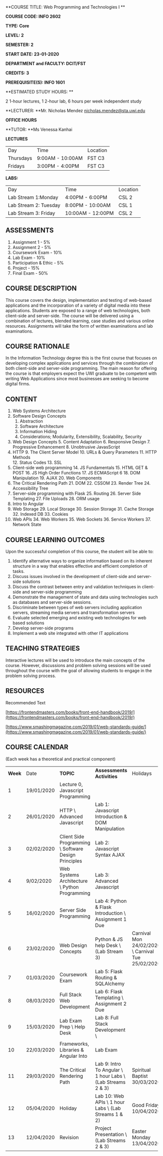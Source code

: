 <!----- Conversion time: 2.155 seconds.


Using this Markdown file:

1. Cut and paste this output into your source file.
2. See the notes and action items below regarding this conversion run.
3. Check the rendered output (headings, lists, code blocks, tables) for proper
   formatting and use a linkchecker before you publish this page.

Conversion notes:

* Docs to Markdown version 1.0β18
* Tue Feb 18 2020 13:37:12 GMT-0800 (PST)
* Source doc: https://docs.google.com/open?id=1eAtFx9SiqJcC4e3wJn0HVKO1Q9lJv_huLpXwZpPDu98
----->


**COURSE TITLE: Web Programming and Technologies I **

**COURSE CODE: INFO 2602**

**TYPE: Core**

**LEVEL: 2**

**SEMESTER: 2**

**START DATE: 23-01-2020**

**DEPARTMENT and FACULTY: DCIT/FST**

**CREDITS: 3**

**PREREQUISITE(S): INFO 1601**

**ESTIMATED STUDY HOURS: **

2 1-hour lectures, 1 2-hour lab, 6 hours per week independent study

**LECTURER: **Mr. Nicholas Mendez [nicholas.mendez@sta.uwi.edu](mailto:nicholas.mendez@sta.uwi.edu)

**OFFICE HOURS**

**TUTOR: **Ms Venessa Kanhai 

**LECTURES**


<table>
  <tr>
   <td>Day
   </td>
   <td>Time
   </td>
   <td>Location
   </td>
  </tr>
  <tr>
   <td>Thursdays
   </td>
   <td>9:00AM - 10:00AM
   </td>
   <td>FST C3
   </td>
  </tr>
  <tr>
   <td>Fridays
   </td>
   <td>3:00PM - 4:00PM
   </td>
   <td>FST C3
   </td>
  </tr>
</table>


**LABS:**


<table>
  <tr>
   <td>Day
   </td>
   <td>Time
   </td>
   <td>Location
   </td>
  </tr>
  <tr>
   <td>Lab Stream 1:Monday
   </td>
   <td>4:00PM - 6:00PM
   </td>
   <td>CSL 2
   </td>
  </tr>
  <tr>
   <td>Lab Stream 2: Tuesday 
   </td>
   <td>8:00PM - 10:00AM
   </td>
   <td>CSL 1
   </td>
  </tr>
  <tr>
   <td>Lab Stream 3: Friday
   </td>
   <td>10:00AM - 12:00PM
   </td>
   <td>CSL 2
   </td>
  </tr>
</table>



## ASSESSMENTS



1. Assignment 1 - 5%
2. Assignment 2 - 5%
3. Coursework Exam - 10%
4. Lab Exam - 10%
5. Participation & Ethic - 5%
6. Project - 15%
7. Final Exam - 50%


## COURSE DESCRIPTION

This course covers the design, implementation and testing of web-based applications and the incorporation of a variety of digital media into these applications. Students are exposed to a range of web technologies, both client-side and server-side. The course will be delivered using a combination of lectures, blended learning, case studies and various online resources. Assignments will take the form of written examinations and lab examinations.


## COURSE RATIONALE

In the Information Technology degree this is the first course that focuses on developing complex applications and services through the combination of both client-side and server-side programming. The main reason for offering the course is that employers expect the UWI graduate to be competent with writing Web Applications since most businesses are seeking to become digital firms.


## CONTENT



1. Web Systems Architecture
2. Software Design Concepts
    1. Abstraction
    2. Software Architecture
    3. Information Hiding
    4. Considerations; Modularity, Extensibility, Scalability, Security
3. Web Design Concepts
    5. Content Adaptation
    6. Responsive Design
    7. Progressive Enhancement
    8. Unobtrusive JavasScript
4. HTTP
    9. The Client Server Model
    10. URLs & Query Parameters
    11. HTTP Methods	
    12. Status Codes
    13. SSL
5. Client-side web programming
    14. JS Fundamentals
    15. HTML GET & POST
    16. JS High Order Functions
    17. JS ECMAScript 6
    18. DOM Manipulation
    19. AJAX
    20. Web Components
6. The Critical Rendering Path
    21. DOM
    22. CSSOM
    23. Render Tree
    24. Accessibility Tree
7. Server-side programming with Flask
    25. Routing
    26. Server Side Templating
    27. File Uploads
    28. ORM usage
8. Intro to Angular
9. Web Storage
    29. Local Storage
    30. Session Storage
    31. Cache Storage
    32. Indexed DB
    33. Cookies
10. Web APIs
    34. Web Workers
    35. Web Sockets
    36. Service Workers
    37. Network State


## COURSE LEARNING OUTCOMES

Upon the successful completion of this course, the student will be able to:



1. Identify alternative ways to organize information based on its inherent structure in a way that enables effective and efficient completion of tasks. 
2. Discuss issues involved in the development of client-side and server-side solutions
3. Discuss the contrast between entry and validation techniques in client-side and server-side programming 
4. Demonstrate the management of state and data using technologies such as databases and server-side sessions.
5. Discriminate between types of web servers including application servers, streaming media servers and transformation servers
6. Evaluate selected emerging and existing web technologies for web based solutions 
7. Develop server-side programs
8. Implement a web site integrated with other IT applications


## TEACHING STRATEGIES

Interactive lectures will be used to introduce the main concepts of the course. However, discussions and problem solving sessions will be used throughout the course with the goal of allowing students to engage in the problem solving process. 


## RESOURCES

Recommended Text

[https://frontendmasters.com/books/front-end-handbook/2019/](https://frontendmasters.com/books/front-end-handbook/2019/)

[https://www.smashingmagazine.com/2019/01/web-standards-guide/](https://www.smashingmagazine.com/2019/01/web-standards-guide/)




## COURSE CALENDAR

(Each week has a theoretical and practical component)


<table>
  <tr>
   <td><strong>Week </strong>
   </td>
   <td>Date 
   </td>
   <td><strong>TOPIC</strong>
   </td>
   <td><strong>Assessments Activities</strong>
   </td>
   <td>Holidays
   </td>
  </tr>
  <tr>
   <td>1
   </td>
   <td>19/01/2020
   </td>
   <td>Lecture 0, Javascript Programming
   </td>
   <td>
   </td>
   <td>
   </td>
  </tr>
  <tr>
   <td>2
   </td>
   <td>26/01/2020
   </td>
   <td>HTTP \
Advanced Javascript
   </td>
   <td>Lab 1: Javascript Introduction & DOM Manipulation
   </td>
   <td>
   </td>
  </tr>
  <tr>
   <td>3
   </td>
   <td>02/02/2020
   </td>
   <td>Client Side Programming \
Software Design Principles 
   </td>
   <td>Lab 2: Javascript Syntax AJAX
   </td>
   <td>
   </td>
  </tr>
  <tr>
   <td>4
   </td>
   <td>9/02/2020
   </td>
   <td>Web Systems Architecture  \
Python Programming
   </td>
   <td>Lab 3: Advanced Javascript
   </td>
   <td>
   </td>
  </tr>
  <tr>
   <td>5
   </td>
   <td>16/02/2020
   </td>
   <td>Server Side Programming
   </td>
   <td>Lab 4: Python & Flask Introduction \
Assignment 1 Due
   </td>
   <td>
   </td>
  </tr>
  <tr>
   <td>6
   </td>
   <td>23/02/2020
   </td>
   <td>Web Design Concepts
   </td>
   <td>Python & JS help Desk \
(Lab Stream 3) 
   </td>
   <td>Carnival Mon 24/02/2020 \
Carnival Tue 25/02/2020
   </td>
  </tr>
  <tr>
   <td>7
   </td>
   <td>01/03/2020
   </td>
   <td>Coursework Exam
   </td>
   <td>Lab 5: Flask Routing & SQLAlchemy
   </td>
   <td>
   </td>
  </tr>
  <tr>
   <td>8
   </td>
   <td>08/03/2020
   </td>
   <td>Full Stack Web Development
   </td>
   <td>Lab 6: Flask Templating \
Assignment 2 Due
   </td>
   <td>
   </td>
  </tr>
  <tr>
   <td>9
   </td>
   <td>15/03/2020
   </td>
   <td>Lab Exam Prep \
Help Desk
   </td>
   <td>Lab 8: Full Stack Development \

   </td>
   <td>
   </td>
  </tr>
  <tr>
   <td>10
   </td>
   <td>22/03/2020
   </td>
   <td>Frameworks, Libraries & Angular Into
   </td>
   <td>Lab Exam
   </td>
   <td>
   </td>
  </tr>
  <tr>
   <td>11
   </td>
   <td>29/03/2020
   </td>
   <td>The Critical Rendering Path
   </td>
   <td>Lab 9: Intro To Angular \
1 hour Labs  \
(Lab Streams 2 & 3)
   </td>
   <td>Spiritual Baptist 30/03/2020
   </td>
  </tr>
  <tr>
   <td>12
   </td>
   <td>05/04/2020
   </td>
   <td>Holiday
   </td>
   <td>Lab 10: Web APIs \
1 hour Labs  \
(Lab Streams 1 & 2)
   </td>
   <td>Good Friday 10/04/2020
   </td>
  </tr>
  <tr>
   <td>13
   </td>
   <td>12/04/2020
   </td>
   <td>Revision
   </td>
   <td>Project Presentation \
(Lab Streams 2 & 3)
   </td>
   <td>Easter Monday 13/04/2020
   </td>
  </tr>
</table>



<!-- Docs to Markdown version 1.0β18 -->
